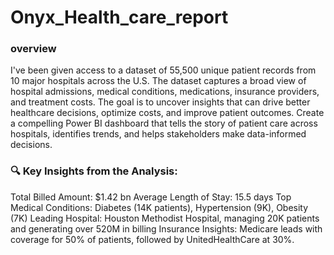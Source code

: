 # Onyx_Health_care_report
### overview
   I've been given access to a dataset of 55,500 unique patient records from 10 major hospitals across the U.S. The dataset captures a broad view of hospital admissions, medical conditions, medications, insurance providers, and treatment costs. The goal is to uncover insights that can drive better healthcare decisions, optimize costs, and improve patient outcomes. Create a compelling Power BI dashboard that tells the story of patient care across hospitals, identifies trends, and helps stakeholders make data-informed decisions.
### 🔍 Key Insights from the Analysis:
Total Billed Amount: $1.42 bn
Average Length of Stay: 15.5 days
Top Medical Conditions: Diabetes (14K patients), Hypertension (9K), Obesity (7K)
Leading Hospital: Houston Methodist Hospital, managing 20K patients and generating over 520M in billing
Insurance Insights: Medicare leads with coverage for 50% of patients, followed by UnitedHealthCare at 30%.

